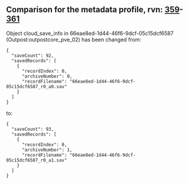 ## Comparison for the metadata profile, rvn: [359](https://github.com/PRO100KatYT/FortniteProfileRevisions/tree/main/profiles/metadata/359%20metadata.json)-[361](https://github.com/PRO100KatYT/FortniteProfileRevisions/tree/main/profiles/metadata/361%20metadata.json)

Object cloud_save_info in 66eae8ed-1d44-46f6-9dcf-05c15dcf6587 (Outpost:outpostcore_pve_02) has been changed from:

```
{
  "saveCount": 92,
  "savedRecords": [
    {
      "recordIndex": 0,
      "archiveNumber": 0,
      "recordFilename": "66eae8ed-1d44-46f6-9dcf-05c15dcf6587_r0_a0.sav"
    }
  ]
}
```

to:

```
{
  "saveCount": 93,
  "savedRecords": [
    {
      "recordIndex": 0,
      "archiveNumber": 1,
      "recordFilename": "66eae8ed-1d44-46f6-9dcf-05c15dcf6587_r0_a1.sav"
    }
  ]
}
```

<br><br>
